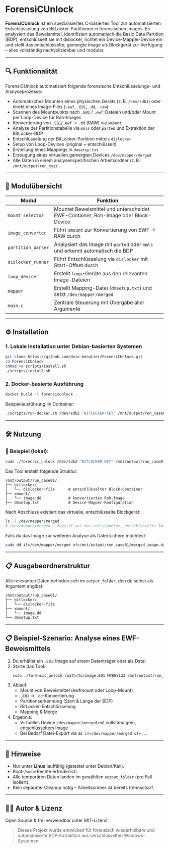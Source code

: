 # ForensiCUnlock

**ForensiCUnlock** ist ein spezialisiertes C-basiertes Tool zur automatisierten Entschlüsselung von BitLocker-Partitionen in forensischen Images. Es analysiert das Beweismittel, identifiziert automatisch die Basic Data Partition (BDP), entschlüsselt sie mit dislocker, richtet ein Device-Mapper-Device ein und stellt das entschlüsselte, gemergte Image als Blockgerät zur Verfügung – alles vollständig nachvollziehbar und modular.

---

## 🔍 Funktionalität

ForensiCUnlock automatisiert folgende forensische Entschlüsselungs- und Analyseprozesse:

- Automatisches Mounten eines physischen Geräts (z. B. `/dev/sdb1`) oder direkt eines Image-Files (`.ewf`, `.E01`, `.dd`, `.raw`)
- Scannen des Mountpunkts nach `.E01` / `.ewf`-Dateien und/oder Mount per Loop-Device für Roh-Images
- Konvertierung von `.E01`/`.ewf` → `.dd` (RAW) via `xmount`
- Analyse der Partitionstabelle via `mmls` oder `parted` und Extraktion der BitLocker-BDP
- Entschlüsselung der BitLocker-Partition mittels `dislocker`
- Setup von Loop-Devices (original + entschlüsselt)
- Erstellung eines Mappings in `dmsetup.txt`
- Erzeugung eines virtuellen gemergten Devices `/dev/mapper/merged`
- Alle Daten in einem analysenspezifischen Arbeitsordner (z. B. `/mnt/output/run_xyz`)

---

## 🧩 Modulübersicht

| Modul              | Funktion                                                                          |
| ------------------ | --------------------------------------------------------------------------------- |
| `mount_selector`   | Mountet Beweismittel und unterscheidet EWF-Container, Roh-Image oder Block-Device |
| `image_converter`  | Führt `xmount` zur Konvertierung von EWF → RAW durch                              |
| `partition_parser` | Analysiert das Image mit `parted` oder `mmls` und erkennt automatisch die BDP     |
| `dislocker_runner` | Führt Entschlüsselung via `dislocker` mit Start-Offset durch                      |
| `loop_device`      | Erstellt `loop`-Geräte aus den relevanten Image-Dateien                           |
| `mapper`           | Erstellt Mapping-Datei (`dmsetup.txt`) und setzt `/dev/mapper/merged`             |
| `main.c`           | Zentrale Steuerung mit Übergabe aller Argumente                                   |

---

## ⚙️ Installation

### 1. Lokale Installation unter Debian-basierten Systemen

```bash
git clone https://github.com/dein-benutzer/ForensiCUnlock.git
cd ForensiCUnlock
chmod +x scripts/install.sh
./scripts/install.sh
```

### 2. Docker-basierte Ausführung

```bash
docker build -t forensicunlock .
```

Beispielausführung im Container:

```bash
./scripts/run-docker.sh /dev/sdb2 "BITLOCKER-KEY" /mnt/output/run_case01
```

---

## 🛠️ Nutzung

### 🔐 Beispiel (lokal):

```bash
sudo ./forensic_unlock /dev/sdb2 "BITLOCKER-KEY" /mnt/output/run_case01
```

Das Tool erstellt folgende Struktur:

```text
/mnt/output/run_case01/
├── bitlocker/
│   └── dislocker-file      # entschlüsselter Block-Container
├── xmount/
│   └── image.dd            # konvertiertes Roh-Image
├── dmsetup.txt             # Device-Mapper-Konfiguration
```

Nach Abschluss existiert das virtuelle, entschlüsselte Blockgerät:

```bash
ls -l /dev/mapper/merged
# /dev/mapper/merged → Zugriff auf das vollständige, entschlüsselte Image
```

Falls du das Image zur weiteren Analyse als Datei sichern möchtest:

```bash
sudo dd if=/dev/mapper/merged of=/mnt/output/run_case01/merged_image.dd bs=1M status=progress
```

---

## 📋 Ausgabeordnerstruktur

Alle relevanten Daten befinden sich im `output_folder`, den du selbst als Argument angibst:

```text
/mnt/output/run_case01/
├── bitlocker/
│   └── dislocker-file
├── xmount/
│   └── image.dd
└── dmsetup.txt
```

---

## 📋 Beispiel-Szenario: Analyse eines EWF-Beweismittels

1. Du erhältst ein `.E01`-Image auf einem Datenträger oder als Datei.
2. Starte das Tool:
   ```bash
   sudo ./forensic_unlock /path/to/image.E01 MYKEY123 /mnt/output/run_case01
   ```
3. Ablauf:
   - Mount von Beweismittel (ewfmount oder Loop-Mount)
   - `.E01` → `.dd`-Konvertierung
   - Partitionserkennung (Start & Länge der BDP)
   - BitLocker-Entschlüsselung
   - Mapping & Merge
4. Ergebnis:
   - Virtuelles Device `/dev/mapper/merged` mit vollständigem, entschlüsseltem Image
   - Bei Bedarf Datei-Export via `dd if=/dev/mapper/merged of=...`

---

## 🔎 Hinweise

- Nur unter **Linux** lauffähig (getestet unter Debian/Kali).
- Root-/`sudo`-Rechte erforderlich.
- Alle temporären Daten landen im gewählten `output_folder` (pro Fall isoliert).
- Kein separater Cleanup nötig – Arbeitsordner ist bereits trennscharf.

---

## 👨‍💻 Autor & Lizenz

Open Source & frei verwendbar unter MIT-Lizenz.

> Dieses Projekt wurde entwickelt für forensisch wiederholbare und automatisierte BDP-Extraktion aus verschlüsselten Windows-Systemen.

